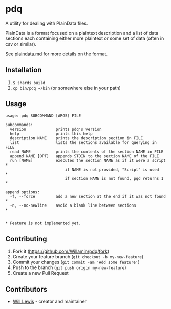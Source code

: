 # pdq

A utility for dealing with PlainData files.

PlainData is a format focused on a plaintext description and a list of data sections each containing either more plaintext or some set of data (often in csv or similar).

See [plaindata.md](./plaindata.md) for more details on the format.

## Installation

1. `$ shards build`
2. `cp bin/pdq ~/bin` (or somewhere else in your path)

## Usage

```
usage: pdq SUBCOMMAND [ARGS] FILE

subcommands:
  version             prints pdq's version
  help                prints this help
  description NAME    prints the description section in FILE
  list                lists the sections available for querying in FILE
  read NAME           prints the contents of the section NAME in FILE
  append NAME [OPT]   appends STDIN to the section NAME of the FILE
  run [NAME]          executes the section NAME as if it were a script    *
                          if NAME is not provided, "Script" is used       *
                          if section NAME is not found, pqd returns 1     *

append options:
  -f, --force         add a new section at the end if it was not found    *
  -n, --no-newline    avoid a blank line between sections                 *


* Feature is not implemented yet.

```

## Contributing

1. Fork it (<https://github.com/Willamin/pdq/fork>)
2. Create your feature branch (`git checkout -b my-new-feature`)
3. Commit your changes (`git commit -am 'Add some feature'`)
4. Push to the branch (`git push origin my-new-feature`)
5. Create a new Pull Request

## Contributors

- [Will Lewis](https://github.com/Willamin) - creator and maintainer
